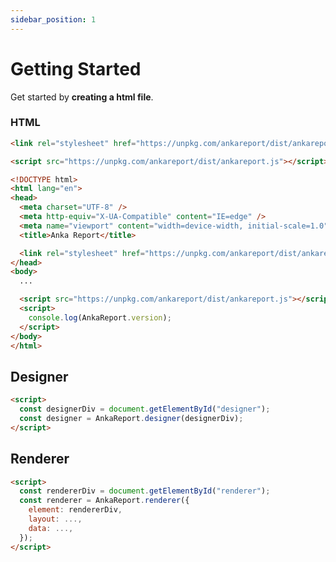 ```yaml
---
sidebar_position: 1
---
```


# Getting Started

Get started by **creating a html file**.

### HTML

```html title="style"
<link rel="stylesheet" href="https://unpkg.com/ankareport/dist/ankareport.css" />
```

```html title="script"
<script src="https://unpkg.com/ankareport/dist/ankareport.js"></script>
```

```html title="example"
<!DOCTYPE html>
<html lang="en">
<head>
  <meta charset="UTF-8" />
  <meta http-equiv="X-UA-Compatible" content="IE=edge" />
  <meta name="viewport" content="width=device-width, initial-scale=1.0" />
  <title>Anka Report</title>

  <link rel="stylesheet" href="https://unpkg.com/ankareport/dist/ankareport.css" />
</head>
<body>
  ...

  <script src="https://unpkg.com/ankareport/dist/ankareport.js"></script>
  <script>
    console.log(AnkaReport.version);
  </script>
</body>
</html>
```

## Designer

```html
<script>
  const designerDiv = document.getElementById("designer");
  const designer = AnkaReport.designer(designerDiv);
</script>
```

## Renderer

```html
<script>
  const rendererDiv = document.getElementById("renderer");
  const renderer = AnkaReport.renderer({
    element: rendererDiv,
    layout: ...,
    data: ...,
  });
</script>
```
